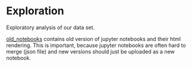 # Exploration

Exploratory analysis of our data set.

[old_notebooks](old_notebooks) contains old version of jupyter notebooks and their html rendering. This is important, because jupyter notebooks are often hard to merge (json file) and new versions should just be uploaded as a new notebook.
